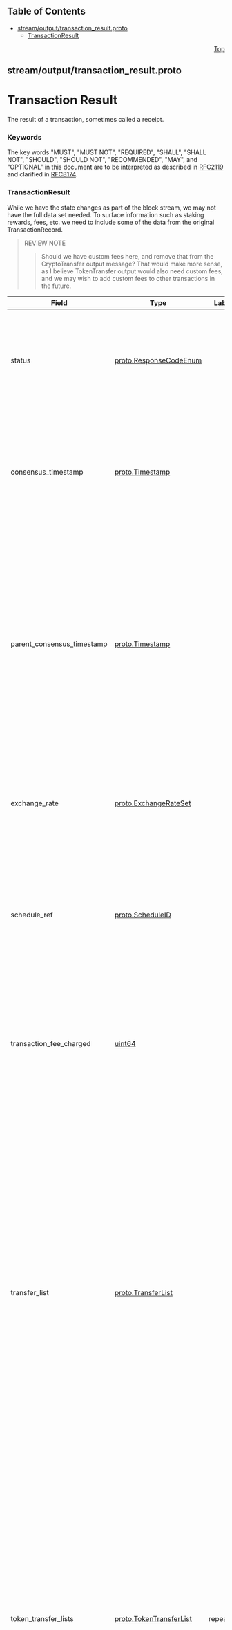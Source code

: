 ## Table of Contents

- [stream/output/transaction_result.proto](#stream_output_transaction_result-proto)
    - [TransactionResult](#com-hedera-hapi-block-stream-output-TransactionResult)
  



<a name="stream_output_transaction_result-proto"></a>
<p align="right"><a href="#top">Top</a></p>

## stream/output/transaction_result.proto
# Transaction Result
The result of a transaction, sometimes called a receipt.

### Keywords
The key words "MUST", "MUST NOT", "REQUIRED", "SHALL", "SHALL NOT",
"SHOULD", "SHOULD NOT", "RECOMMENDED", "MAY", and "OPTIONAL" in this
document are to be interpreted as described in
[RFC2119](https://www.ietf.org/rfc/rfc2119) and clarified in
[RFC8174](https://www.ietf.org/rfc/rfc8174).


<a name="com-hedera-hapi-block-stream-output-TransactionResult"></a>

### TransactionResult
While we have the state changes as part of the block stream,
we may not have the full data set needed. To surface information
such as staking rewards, fees, etc. we need to include some of the
data from the original TransactionRecord.

> REVIEW NOTE
>> Should we have custom fees here, and remove that from the
>> CryptoTransfer output message? That would make more sense, as I believe
>> TokenTransfer output would also need custom fees, and we may wish
>> to add custom fees to other transactions in the future.


| Field | Type | Label | Description |
| ----- | ---- | ----- | ----------- |
| status | [proto.ResponseCodeEnum](#proto-ResponseCodeEnum) |  | A response code. <p> This value SHALL indicate the status of this transaction.<br/> This code SHALL indicate success or a specific failure. |
| consensus_timestamp | [proto.Timestamp](#proto-Timestamp) |  | A consensus timestamp. <p> The time index, agreed by all network nodes, when this transaction reached consensus.<br/> This field SHALL be set for all transactions. |
| parent_consensus_timestamp | [proto.Timestamp](#proto-Timestamp) |  | A consensus timestamp. <p> The time index, agreed by all network nodes, when the "parent" transaction, if any, for this transaction reached consensus.<br/> This SHALL NOT be set on a user-submitted transaction.<br/> This SHALL be set on an internal "child" transaction initiated as part of completing a user-submitted transaction. |
| exchange_rate | [proto.ExchangeRateSet](#proto-ExchangeRateSet) |  | An exchange rate set. <p> This field SHALL describe the exchange rates in effect when this transaction reached consensus. |
| schedule_ref | [proto.ScheduleID](#proto-ScheduleID) |  | A schedule that executed this transaction, if this transaction was scheduled. <p> This value SHALL NOT be set unless this transaction result represents the result of a _scheduled_ child transaction. |
| transaction_fee_charged | [uint64](#uint64) |  | An amount, in tinybar, charged for this transaction. <p> This SHALL be the actual transaction fee charged, and SHALL NOT be the transactionFee value from TransactionBody. |
| transfer_list | [proto.TransferList](#proto-TransferList) |  | A list of HBAR transfers, in double-entry form. <p> This SHALL include all HBAR transfers completed as a result of this transaction.<br/> This MUST include, at least, <ul> <li>Each source and recipient of transaction fees</li> <li>All transfers directly performed by this transaction</li> <li>All transfers due to staking rewards paid as a result of this transaction</li> <li>Any transfers performed by a smart contract call associated with this transaction</li> <li>Any transfers caused by the creation of threshold records</li> </ul> |
| token_transfer_lists | [proto.TokenTransferList](#proto-TokenTransferList) | repeated | A list of _non-HBAR_ token transfers, in single-entry form. <p> This SHALL include all _non-HBAR_ token transfers completed as a result of this transaction.<br/> This MUST include, at least, <ul> <li>Each source and recipient of custom fees</li> <li>All transfers directly performed by this transaction</li> <li>Any transfers performed by a smart contract call associated with this transaction</li> </ul> |
| automatic_token_associations | [proto.TokenAssociation](#proto-TokenAssociation) | repeated | A list of token associations. <p> This field SHALL list all token associations created automatically while handling this transaction. |
| paid_staking_rewards | [proto.AccountAmount](#proto-AccountAmount) | repeated | A list of accounts and amounts. <p> This SHALL list all accounts paid staking rewards as a result of this transaction.<br/> Each entry SHALL contain both the account and the amount paid. |
| congestion_pricing_multiplier | [uint64](#uint64) |  | A congestion pricing multiplier. <p> This SHALL be the multiplier that is applied to the transaction fees charged for this transaction. |





 <!-- end messages -->

 <!-- end enums -->

 <!-- end HasExtensions -->

 <!-- end services -->



